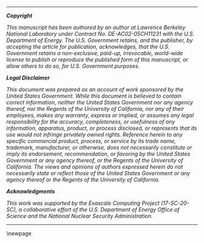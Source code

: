 
***


***Copyright***

*This manuscript has been authored by an author at Lawrence Berkeley
National Laboratory under Contract No. DE-AC02-05CH11231 with the U.S. Department of Energy. The U.S. Government
retains, and the publisher, by accepting the article
for publication, acknowledges, that the U.S. Government retains a
non-exclusive, paid-up, irrevocable, world-wide license to
publish or reproduce the published form of this manuscript, or allow
others to do so, for U.S. Government purposes.*

***Legal Disclaimer***

*This document was prepared as an account of work sponsored by the United
States Government. While this document is
believed to contain correct information, neither the United States
Government nor any agency thereof, nor the Regents of the
University of California, nor any of their employees, makes any
warranty, express or implied, or assumes any legal
responsibility for the accuracy, completeness, or usefulness of any
information, apparatus, product, or process disclosed, or
represents that its use would not infringe privately owned rights.
Reference herein to any specific commercial product,
process, or service by its trade name, trademark, manufacturer, or
otherwise, does not necessarily constitute or imply its
endorsement, recommendation, or favoring by the United States Government
or any agency thereof, or the Regents of the
University of California. The views and opinions of authors expressed
herein do not necessarily state or reflect those of the
United States Government or any agency thereof or the Regents of the
University of California.*

***Acknowledgments***

*This work was supported by the Exascale Computing Project
(17-SC-20-SC), a collaborative effort of the U.S. Department of Energy
Office of Science and the National Nuclear Security Administration.*

***

\newpage

